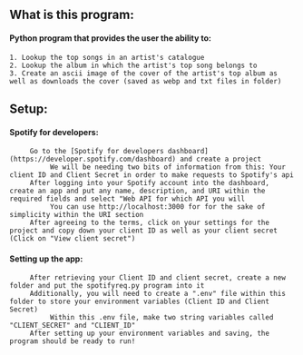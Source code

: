 ## What is this program:

#### Python program that provides the user the ability to:
    1. Lookup the top songs in an artist's catalogue
    2. Lookup the album in which the artist's top song belongs to
    3. Create an ascii image of the cover of the artist's top album as well as downloads the cover (saved as webp and txt files in folder)

## Setup:
#### Spotify for developers:
         Go to the [Spotify for developers dashboard](https://developer.spotify.com/dashboard) and create a project
              We will be needing two bits of information from this: Your client ID and Client Secret in order to make requests to Spotify's api
         After logging into your Spotify account into the dashboard, create an app and put any name, description, and URI within the required fields and select "Web API for which API you will
              You can use http://localhost:3000 for for the sake of simplicity within the URI section
         After agreeing to the terms, click on your settings for the project and copy down your client ID as well as your client secret (Click on "View client secret")
    
#### Setting up the app:
         After retrieving your Client ID and client secret, create a new folder and put the spotifyreq.py program into it
         Additionally, you will need to create a ".env" file within this folder to store your environment variables (Client ID and Client Secret)
              Within this .env file, make two string variables called "CLIENT_SECRET" and "CLIENT_ID"
         After setting up your environment variables and saving, the program should be ready to run!